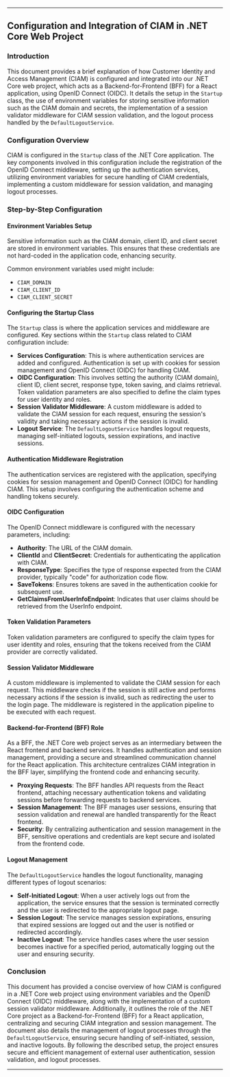 
---

## Configuration and Integration of CIAM in .NET Core Web Project

### Introduction

This document provides a brief explanation of how Customer Identity and Access Management (CIAM) is configured and integrated into our .NET Core web project, which acts as a Backend-for-Frontend (BFF) for a React application, using OpenID Connect (OIDC). It details the setup in the `Startup` class, the use of environment variables for storing sensitive information such as the CIAM domain and secrets, the implementation of a session validator middleware for CIAM session validation, and the logout process handled by the `DefaultLogoutService`.

### Configuration Overview

CIAM is configured in the `Startup` class of the .NET Core application. The key components involved in this configuration include the registration of the OpenID Connect middleware, setting up the authentication services, utilizing environment variables for secure handling of CIAM credentials, implementing a custom middleware for session validation, and managing logout processes.

### Step-by-Step Configuration

#### Environment Variables Setup
   
Sensitive information such as the CIAM domain, client ID, and client secret are stored in environment variables. This ensures that these credentials are not hard-coded in the application code, enhancing security.

Common environment variables used might include:
- `CIAM_DOMAIN`
- `CIAM_CLIENT_ID`
- `CIAM_CLIENT_SECRET`

#### Configuring the Startup Class

The `Startup` class is where the application services and middleware are configured. Key sections within the `Startup` class related to CIAM configuration include:

- **Services Configuration**: This is where authentication services are added and configured. Authentication is set up with cookies for session management and OpenID Connect (OIDC) for handling CIAM.
- **OIDC Configuration**: This involves setting the authority (CIAM domain), client ID, client secret, response type, token saving, and claims retrieval. Token validation parameters are also specified to define the claim types for user identity and roles.
- **Session Validator Middleware**: A custom middleware is added to validate the CIAM session for each request, ensuring the session's validity and taking necessary actions if the session is invalid.
- **Logout Service**: The `DefaultLogoutService` handles logout requests, managing self-initiated logouts, session expirations, and inactive sessions.

#### Authentication Middleware Registration
   
The authentication services are registered with the application, specifying cookies for session management and OpenID Connect (OIDC) for handling CIAM. This setup involves configuring the authentication scheme and handling tokens securely.

#### OIDC Configuration
   
The OpenID Connect middleware is configured with the necessary parameters, including:
- **Authority**: The URL of the CIAM domain.
- **ClientId** and **ClientSecret**: Credentials for authenticating the application with CIAM.
- **ResponseType**: Specifies the type of response expected from the CIAM provider, typically "code" for authorization code flow.
- **SaveTokens**: Ensures tokens are saved in the authentication cookie for subsequent use.
- **GetClaimsFromUserInfoEndpoint**: Indicates that user claims should be retrieved from the UserInfo endpoint.

#### Token Validation Parameters

Token validation parameters are configured to specify the claim types for user identity and roles, ensuring that the tokens received from the CIAM provider are correctly validated.

#### Session Validator Middleware

A custom middleware is implemented to validate the CIAM session for each request. This middleware checks if the session is still active and performs necessary actions if the session is invalid, such as redirecting the user to the login page. The middleware is registered in the application pipeline to be executed with each request.

#### Backend-for-Frontend (BFF) Role

As a BFF, the .NET Core web project serves as an intermediary between the React frontend and backend services. It handles authentication and session management, providing a secure and streamlined communication channel for the React application. This architecture centralizes CIAM integration in the BFF layer, simplifying the frontend code and enhancing security.

- **Proxying Requests**: The BFF handles API requests from the React frontend, attaching necessary authentication tokens and validating sessions before forwarding requests to backend services.
- **Session Management**: The BFF manages user sessions, ensuring that session validation and renewal are handled transparently for the React frontend.
- **Security**: By centralizing authentication and session management in the BFF, sensitive operations and credentials are kept secure and isolated from the frontend code.

#### Logout Management

The `DefaultLogoutService` handles the logout functionality, managing different types of logout scenarios:
- **Self-Initiated Logout**: When a user actively logs out from the application, the service ensures that the session is terminated correctly and the user is redirected to the appropriate logout page.
- **Session Logout**: The service manages session expirations, ensuring that expired sessions are logged out and the user is notified or redirected accordingly.
- **Inactive Logout**: The service handles cases where the user session becomes inactive for a specified period, automatically logging out the user and ensuring security.

### Conclusion

This document has provided a concise overview of how CIAM is configured in a .NET Core web project using environment variables and the OpenID Connect (OIDC) middleware, along with the implementation of a custom session validator middleware. Additionally, it outlines the role of the .NET Core project as a Backend-for-Frontend (BFF) for a React application, centralizing and securing CIAM integration and session management. The document also details the management of logout processes through the `DefaultLogoutService`, ensuring secure handling of self-initiated, session, and inactive logouts. By following the described setup, the project ensures secure and efficient management of external user authentication, session validation, and logout processes.

---
